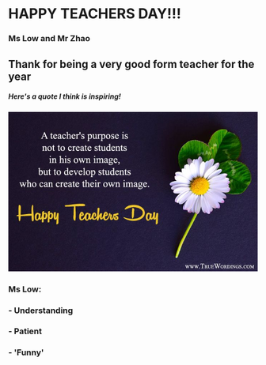 # **HAPPY TEACHERS DAY!!!**
### Ms Low and Mr Zhao
## Thank for being a very good form teacher for the year
##### Here's a quote I think is inspiring!
![Image of quote](979b03fbae85b86c1738cf08e65f4466.jpg)



### Ms Low:
### - Understanding
### - Patient
### - '**Funny**'
